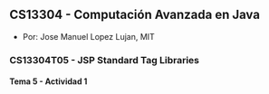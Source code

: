 ## CS13304 - Computación Avanzada en Java
- Por: Jose Manuel Lopez Lujan, MIT

### CS13304T05 - JSP Standard Tag Libraries
 
#### Tema 5 - Actividad 1